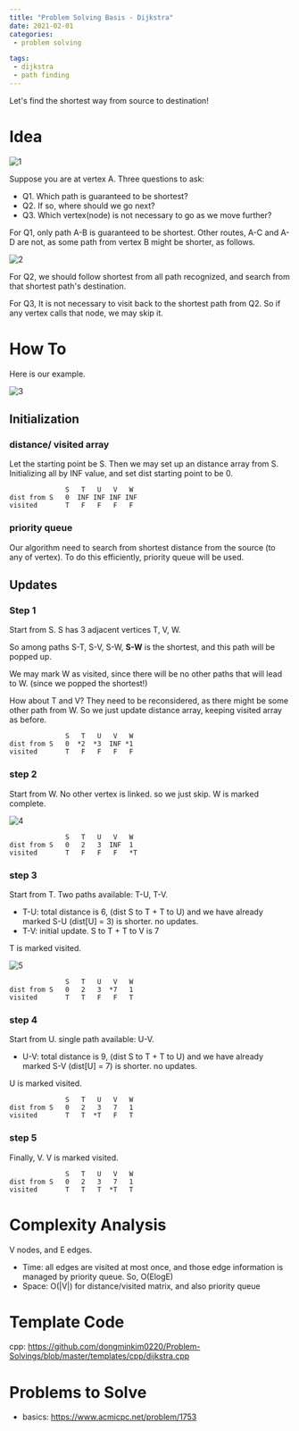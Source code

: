 ```yaml
---
title: "Problem Solving Basis - Dijkstra"
date: 2021-02-01
categories:
 - problem solving

tags:
 - dijkstra
 - path finding
---
```


Let's find the shortest way from source to destination!

# Idea
![1](/assets/images/ps/2021-02-01-dijkstra-1.png)

Suppose you are at vertex A.
Three questions to ask:

- Q1. Which path is guaranteed to be shortest?
- Q2. If so, where should we go next?
- Q3. Which vertex(node) is not necessary to go as we move further?

For Q1, only path A-B is guaranteed to be shortest. Other routes, A-C and A-D are not, as some path from vertex B might be shorter, as follows.

![2](/assets/images/ps/2021-02-01-dijkstra-2.png)

For Q2, we should follow shortest from all path recognized, and search from that shortest path's destination.

For Q3, It is not necessary to visit back to the shortest path from Q2. So if any vertex calls that node, we may skip it.

# How To
Here is our example.

![3](/assets/images/ps/2021-02-01-dijkstra-3.png)

## Initialization
### distance/ visited array
Let the starting point be S.
Then we may set up an distance array from S. Initializing all by INF value, and set dist starting point to be 0.
```
              S   T   U   V   W 
dist from S   0  INF INF INF INF
visited       T   F   F   F   F
```
### priority queue
Our algorithm need to search from shortest distance from the source (to any of vertex).
To do this efficiently, priority queue will be used.

## Updates

### Step 1
Start from S.
S has 3 adjacent vertices T, V, W.

So among paths S-T, S-V, S-W, **S-W** is the shortest, and this path will be popped up.

We may mark W as visited, since there will be no other paths that will lead to W. (since we popped the shortest!)

How about T and V? They need to be reconsidered, as there might be some other path from W.
So we just update distance array, keeping visited array as before.

```
              S   T   U   V   W 
dist from S   0  *2  *3  INF *1
visited       T   F   F   F   F
```

### step 2
Start from W.
No other vertex is linked. so we just skip. W is marked complete.

![4](/assets/images/ps/2021-02-01-dijkstra-4.png)

```
              S   T   U   V   W
dist from S   0   2   3  INF  1
visited       T   F   F   F   *T
```

### step 3
Start from T.
Two paths available: T-U, T-V.
- T-U: total distance is 6, (dist S to T + T to U) and we have already marked S-U (dist[U] = 3) is shorter. no updates.
- T-V: initial update. S to T + T to V is 7

T is marked visited.

![5](/assets/images/ps/2021-02-01-dijkstra-5.png)

```
              S   T   U   V   W
dist from S   0   2   3  *7   1
visited       T   T   F   F   T
```



### step 4
Start from U.
single path available: U-V.
- U-V: total distance is 9, (dist S to T + T to U) and we have already marked S-V (dist[U] = 7) is shorter. no updates.

U is marked visited.

```
              S   T   U   V   W
dist from S   0   2   3   7   1
visited       T   T  *T   F   T
```

### step 5
Finally, V.
V is marked visited.

```
              S   T   U   V   W
dist from S   0   2   3   7   1
visited       T   T   T  *T   T
```


# Complexity Analysis
V nodes, and E edges.
- Time: all edges are visited at most once, and those edge information is managed by priority queue. So, O(ElogE)
- Space: O(|V|) for distance/visited matrix, and also priority queue

# Template Code
cpp: <https://github.com/dongminkim0220/Problem-Solvings/blob/master/templates/cpp/dijkstra.cpp>

# Problems to Solve
- basics: <https://www.acmicpc.net/problem/1753>
